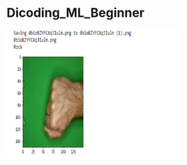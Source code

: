 # Dicoding_ML_Beginner


<img src="https://github.com/alifshelviano/Dicoding_ML_Beginner/blob/main/Rock1.PNG" alt="Logo" width="400" height="300">

